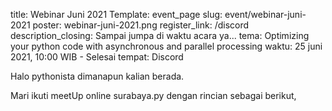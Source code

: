 title: Webinar Juni 2021
Template: event_page
slug: event/webinar-juni-2021
poster: webinar-juni-2021.png
register_link: /discord
description_closing: Sampai jumpa di waktu acara ya...
tema: Optimizing your python code with asynchronous and parallel processing
waktu: 25 juni 2021, 10:00 WIB - Selesai
tempat: Discord

Halo pythonista dimanapun kalian berada.

Mari ikuti meetUp online surabaya.py dengan rincian sebagai berikut,
